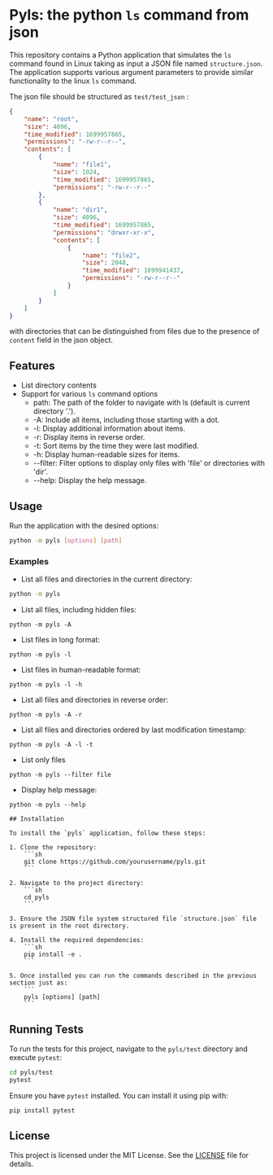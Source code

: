 # Pyls: the python `ls` command from json

This repository contains a Python application that simulates the `ls` command found in Linux taking as input a JSON file named `structure.json`.
The application supports various argument parameters to provide similar functionality to the linux `ls` command.

The json file should be structured as `test/test_json` :
```json
{
    "name": "root",
    "size": 4096,
    "time_modified": 1699957865,
    "permissions": "-rw-r--r--",
    "contents": [
        {
            "name": "file1",
            "size": 1024,
            "time_modified": 1699957865,
            "permissions": "-rw-r--r--"
        },
        {
            "name": "dir1",
            "size": 4096,
            "time_modified": 1699957865,
            "permissions": "drwxr-xr-x",
            "contents": [
                {
                    "name": "file2",
                    "size": 2048,
                    "time_modified": 1699941437,
                    "permissions": "-rw-r--r--"
                }
            ]
        }
    ]
}
```

with directories that can be distinguished from files due to the presence of `content` field in the json object.
## Features

- List directory contents
- Support for various `ls` command options
    - path: The path of the folder to navigate with ls (default is current directory '.').
    - -A: Include all items, including those starting with a dot.
    - -l: Display additional information about items.
    - -r: Display items in reverse order.
    - -t: Sort items by the time they were last modified.
    - -h: Display human-readable sizes for items.
    - --filter: Filter options to display only files with 'file' or directories with 'dir'.
    - --help: Display the help message.

## Usage

Run the application with the desired options:
```sh
python -m pyls [options] [path]
```

### Examples

- List all files and directories in the current directory:
```sh
python -m pyls
```
- List all files, including hidden files:
```
python -m pyls -A
```

- List files in long format:
```
python -m pyls -l
```

- List files in human-readable format:
```
python -m pyls -l -h
```

- List all files and directories in reverse order:
```
python -m pyls -A -r
```

- List all files and directories ordered by last modification timestamp:
```
python -m pyls -A -l -t
```

- List only files
```
python -m pyls --filter file
```

- Display help message:
```
python -m pyls --help
```

    ## Installation

    To install the `pyls` application, follow these steps:

    1. Clone the repository:
        ```sh
        git clone https://github.com/yourusername/pyls.git
        ```

    2. Navigate to the project directory:
        ```sh
        cd pyls
        ```

    3. Ensure the JSON file system structured file `structure.json` file is present in the root directory. 

    4. Install the required dependencies:
        ```sh
        pip install -e .
        ```

    5. Once installed you can run the commands described in the previous section just as:
        ```
        pyls [options] [path]
        ```


## Running Tests

To run the tests for this project, navigate to the `pyls/test` directory and execute `pytest`:

```sh
cd pyls/test
pytest
```

Ensure you have `pytest` installed. You can install it using pip with:

```sh
pip install pytest
```

## License

This project is licensed under the MIT License. See the [LICENSE](LICENSE) file for details.
